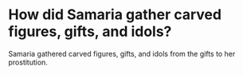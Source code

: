 # How did Samaria gather carved figures, gifts, and idols?

Samaria gathered carved figures, gifts, and idols from the gifts to her prostitution.
